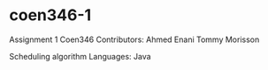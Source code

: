 # coen346-1
Assignment 1 Coen346
Contributors:
Ahmed Enani
Tommy Morisson

Scheduling algorithm
Languages:
Java
